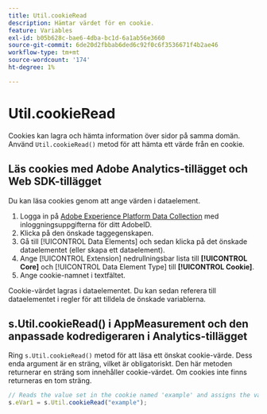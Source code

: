 ```yaml
---
title: Util.cookieRead
description: Hämtar värdet för en cookie.
feature: Variables
exl-id: b05b628c-bae6-4dba-bc1d-6a1ab56e3660
source-git-commit: 6de20d2fbbab6ded6c92f0c6f3536671f4b2ae46
workflow-type: tm+mt
source-wordcount: '174'
ht-degree: 1%

---
```


# Util.cookieRead

Cookies kan lagra och hämta information över sidor på samma domän. Använd `Util.cookieRead()` metod för att hämta ett värde från en cookie.

## Läs cookies med Adobe Analytics-tillägget och Web SDK-tillägget

Du kan läsa cookies genom att ange värden i dataelement.

1. Logga in på [Adobe Experience Platform Data Collection](https://experience.adobe.com/data-collection) med inloggningsuppgifterna för ditt AdobeID.
2. Klicka på den önskade taggegenskapen.
3. Gå till [!UICONTROL Data Elements] och sedan klicka på det önskade dataelementet (eller skapa ett dataelement).
4. Ange [!UICONTROL Extension] nedrullningsbar lista till **[!UICONTROL Core]** och [!UICONTROL Data Element Type] till **[!UICONTROL Cookie]**.
5. Ange cookie-namnet i textfältet.

Cookie-värdet lagras i dataelementet. Du kan sedan referera till dataelementet i regler för att tilldela de önskade variablerna.

## s.Util.cookieRead() i AppMeasurement och den anpassade kodredigeraren i Analytics-tillägget

Ring `s.Util.cookieRead()` metod för att läsa ett önskat cookie-värde. Dess enda argument är en sträng, vilket är obligatoriskt. Den här metoden returnerar en sträng som innehåller cookie-värdet. Om cookies inte finns returneras en tom sträng.

```js
// Reads the value set in the cookie named 'example' and assigns the value to eVar1
s.eVar1 = s.Util.cookieRead("example");
```
